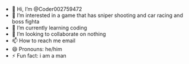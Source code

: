 - 👋 Hi, I’m @Coder002759472
- 👀 I’m interested in a game that has sniper shooting and car racing and boss fighta
- 🌱 I’m currently learning coding
- 💞️ I’m looking to collaborate on nothing 
- 📫 How to reach me email
- 😄 Pronouns: he/him
- ⚡ Fun fact: i am a man

<!---
Coder002759472/Coder002759472 is a ✨ special ✨ repository because its `README.md` (this file) appears on your GitHub profile.
You can click the Preview link to take a look at your changes.
--->
